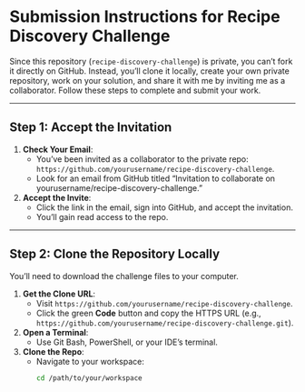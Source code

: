 # Submission Instructions for Recipe Discovery Challenge

Since this repository (`recipe-discovery-challenge`) is private, you can’t fork it directly on GitHub. Instead, you’ll clone it locally, create your own private repository, work on your solution, and share it with me by inviting me as a collaborator. Follow these steps to complete and submit your work.

---

## Step 1: Accept the Invitation
1. **Check Your Email**:
   - You’ve been invited as a collaborator to the private repo: `https://github.com/yourusername/recipe-discovery-challenge`.
   - Look for an email from GitHub titled “Invitation to collaborate on yourusername/recipe-discovery-challenge.”
2. **Accept the Invite**:
   - Click the link in the email, sign into GitHub, and accept the invitation.
   - You’ll gain read access to the repo.

---

## Step 2: Clone the Repository Locally
You’ll need to download the challenge files to your computer.

1. **Get the Clone URL**:
   - Visit `https://github.com/yourusername/recipe-discovery-challenge`.
   - Click the green **Code** button and copy the HTTPS URL (e.g., `https://github.com/yourusername/recipe-discovery-challenge.git`).
2. **Open a Terminal**:
   - Use Git Bash, PowerShell, or your IDE’s terminal.
3. **Clone the Repo**:
   - Navigate to your workspace:
     ```bash
     cd /path/to/your/workspace